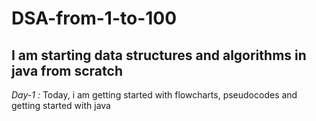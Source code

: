 # DSA-from-1-to-100
## I am starting data structures and algorithms in java from scratch

*Day-1 :*
Today, i am getting started with flowcharts, pseudocodes and getting started with java 
